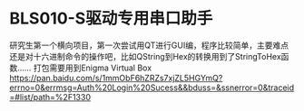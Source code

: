 # BLS010-S驱动专用串口助手
研究生第一个横向项目，第一次尝试用QT进行GUI编，程序比较简单，主要难点还是对十六进制命令的操作吧，比如QString到Hex的转换用到了StringToHex函数……
打包需要用到Enigma Virtual Box 
https://pan.baidu.com/s/1mmObF6hZRZs7xjZL5HGYmQ?errno=0&errmsg=Auth%20Login%20Sucess&&bduss=&ssnerror=0&traceid=#list/path=%2F1330

